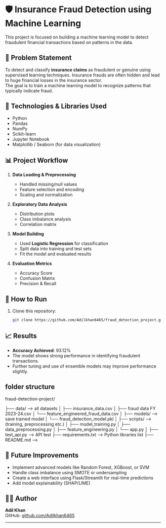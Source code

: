 # 🛡️ Insurance Fraud Detection using Machine Learning

This project is focused on building a machine learning model to detect fraudulent financial transactions based on patterns in the data.

## 📌 Problem Statement

To detect and classify **insurance claims** as fraudulent or genuine using supervised learning techniques.
Insurance frauds are often hidden and lead to huge financial losses in the insurance sector.  
The goal is to train a machine learning model to recognize patterns that typically indicate fraud.

## 🧠 Technologies & Libraries Used

- Python
- Pandas
- NumPy
- Scikit-learn
- Jupyter Notebook
- Matplotlib / Seaborn (for data visualization)

## 📊 Project Workflow

1. **Data Loading & Preprocessing**
   - Handled missing/null values
   - Feature selection and encoding
   - Scaling and normalization

2. **Exploratory Data Analysis**
   - Distribution plots
   - Class imbalance analysis
   - Correlation matrix

3. **Model Building**
   - Used **Logistic Regression** for classification
   - Split data into training and test sets
   - Fit the model and evaluated results

4. **Evaluation Metrics**
   - Accuracy Score
   - Confusion Matrix
   - Precision & Recall

## 🚀 How to Run

1. Clone this repository:
   ```bash
   git clone https://github.com/Adilkhan6465/fraud_detection_project.git

## 📈 Results

- **Accuracy Achieved**: 93.12%
- The model shows strong performance in identifying fraudulent transactions.
- Further tuning and use of ensemble models may improve performance slightly.

## folder structure 

fraud-detection-project/


├── data/                          --> all datasets 
│   ├── insurance_data.csv
│   ├── fraud data FY 2023-24.csv
│   └── feature_engineered_fraud_data.csv
│
├── models/                        --> save trained model 
│   └── fraud_detection_model.pkl
│
├── scripts/                       -->  (training, preprocessing etc.)
│   ├── model_training.py
│   ├── data_preprocessing.py
│   ├── feature_engineering.py
│   └── app.py
│
├── test_api.py                    --> API test
├── requirements.txt               --> Python libraries list
├── README.md                      --> 

## 🔮 Future Improvements

- Implement advanced models like Random Forest, XGBoost, or SVM
- Handle class imbalance using SMOTE or undersampling
- Create a web interface using Flask/Streamlit for real-time predictions
- Add model explainability (SHAP/LIME)

## 👨‍💻 Author

**Adil Khan**  
GitHub: [github.com/Adilkhan6465](https://github.com/Adilkhan6465)

---

